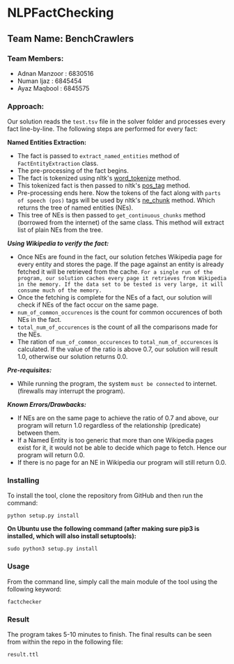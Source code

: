 # NLPFactChecking

## Team Name: BenchCrawlers

### Team Members:
* Adnan Manzoor :   6830516
* Numan Ijaz :      6845454
* Ayaz Maqbool :    6845575

### Approach:
Our solution reads the ```test.tsv``` file in the solver folder and processes every fact line-by-line. The following steps are performed for every fact:

**Named Entities Extraction:**
* The fact is passed to `extract_named_entities` method of `FactEntityExtraction` class.
* The pre-processing of the fact begins.
* The fact is tokenized using nltk's [word_tokenize](https://www.nltk.org/_modules/nltk/tokenize.html) method.
* This tokenized fact is then passed to nltk's [pos_tag](https://www.nltk.org/book/ch05.html) method.
* Pre-processing ends here. Now the tokens of the fact along with `parts of speech (pos)` tags will be used by nltk's [ne_chunk](https://www.nltk.org/api/nltk.chunk.html#nltk.chunk.ne_chunk) method. Which returns the tree of named entities (NEs).
* This tree of NEs is then passed to `get_continuous_chunks` method (borrowed from the internet) of the same class. This method will extract list of plain NEs from the tree.

***Using Wikipedia to verify the fact:***
* Once NEs are found in the fact, our solution fetches Wikipedia page for every entity and stores the page. If the page against an entity is already fetched it will be retrieved from the cache.
`For a single run of the program, our solution caches every page it retrieves from Wikipedia in the memory. If the data set to be tested is very large, it will consume much of the memory.`
* Once the fetching is complete for the NEs of a fact, our solution will check if NEs of the fact occur on the same page.
* `num_of_common_occurences` is the count for common occurences of both NEs in the fact.
* `total_num_of_occurences` is the count of all the comparisons made for the NEs.
* The ration of `num_of_common_occurences` to `total_num_of_occurences` is calculated. If the value of the ratio is above 0.7, our solution will result 1.0, otherwise our solution returns 0.0.

***Pre-requisites:***
* While running the program, the system `must be connected` to internet. (firewalls may interrupt the program).

***Known Errors/Drawbacks:***
* If NEs are on the same page to achieve the ratio of 0.7 and above, our program will return 1.0 regardless of the relationship (predicate) between them.
* If a Named Entity is too generic that more than one Wikipedia pages exist for it, it would not be able to decide which page to fetch. Hence our program will return 0.0.
* If there is no page for an NE in Wikipedia our program will still return 0.0.


### Installing

To install the tool, clone the repository from GitHub and then run the command:

```
python setup.py install
```

**On Ubuntu use the following command (after making sure pip3 is installed, which will also install setuptools):**

```
sudo python3 setup.py install
```

### Usage

From the command line, simply call the main module of the tool using the following keyword:

```
factchecker
```

### Result

The program takes 5-10 minutes to finish. The final results can be seen from within the repo in the following file:

```
result.ttl
```
